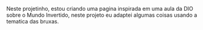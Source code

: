 Neste projetinho, estou criando uma pagina inspirada em uma aula da DIO sobre o Mundo Invertido, neste projeto eu adaptei algumas coisas usando a tematica das bruxas.